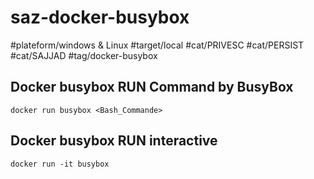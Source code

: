 # saz-docker-busybox

#plateform/windows & Linux
#target/local
#cat/PRIVESC
#cat/PERSIST
#cat/SAJJAD
#tag/docker-busybox


## Docker busybox RUN Command by BusyBox
```
docker run busybox <Bash_Commande>
```

## Docker busybox RUN interactive
```
docker run -it busybox 
```